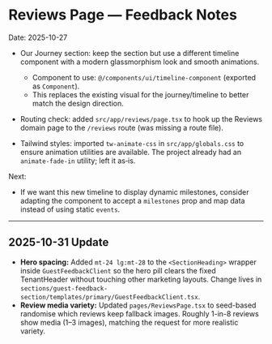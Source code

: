 # Reviews Page — Feedback Notes

Date: 2025-10-27

- Our Journey section: keep the section but use a different timeline component with a modern glassmorphism look and smooth animations.
  - Component to use: `@/components/ui/timeline-component` (exported as `Component`).
  - This replaces the existing visual for the journey/timeline to better match the design direction.

- Routing check: added `src/app/reviews/page.tsx` to hook up the Reviews domain page to the `/reviews` route (was missing a route file).

- Tailwind styles: imported `tw-animate-css` in `src/app/globals.css` to ensure animation utilities are available. The project already had an `animate-fade-in` utility; left it as‑is.

Next:
- If we want this new timeline to display dynamic milestones, consider adapting the component to accept a `milestones` prop and map data instead of using static `events`.

---

## 2025-10-31 Update

- **Hero spacing:** Added `mt-24 lg:mt-28` to the `<SectionHeading>` wrapper inside `GuestFeedbackClient` so the hero pill clears the fixed TenantHeader without touching other marketing layouts. Change lives in `sections/guest-feedback-section/templates/primary/GuestFeedbackClient.tsx`.
- **Review media variety:** Updated `pages/ReviewsPage.tsx` to seed-based randomise which reviews keep fallback images. Roughly 1-in-8 reviews show media (1–3 images), matching the request for more realistic variety.
